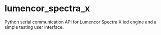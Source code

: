 # lumencor_spectra_x
Python serial communication API for Lumencor Spectra X led engine and a simple testing user interface.
